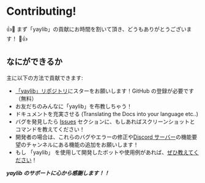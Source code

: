 # Contributing!

👍🎉 まず「yaylib」の貢献にお時間を割いて頂き、どうもありがとうございます！ 🎉👍

## なにができるか

主に以下の方法で貢献できます:

- [「yaylib」リポジトリ](https://github.com/qvco/yaylib)にスターをお願いします！GitHub の登録が必要です（無料）
- お友だちのみんなに「yaylib」を布教しちゃう！
- ドキュメントを充実させる (Translating the Docs into your language etc..)
- バグを発見したら [Issues](https://github.com/qvco/yaylib/issues) セクションに、もしあればスクリーンショットとコマンドを教えてください！
- 開発者の場合は、これらのバグやエラーの修正や[Discord サーバー](https://discord.gg/MEuBfNtqRN)の機能要望のチャンネルにある機能の追加をお願いします！
- もし 「yaylib」 を使用して開発したボットや使用例があれば、[ぜひ教えてください](https://discord.gg/MEuBfNtqRN)！

**_yaylib のサポートに心から感謝します！！_**
